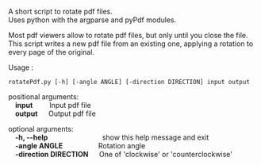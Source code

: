 A short script to rotate pdf files. <br/>
Uses python with the argparse and pyPdf modules.

Most pdf viewers allow to rotate pdf files, but only until you close the file. <br/>
This script writes a new pdf file from an existing one, applying a rotation to every page of the original.

Usage :

```rotatePdf.py [-h] [-angle ANGLE] [-direction DIRECTION] input output```

positional arguments: <br/>
&emsp;**input** &nbsp;&nbsp; &emsp; Input pdf file <br/>
&emsp;**output**             &emsp; Output pdf file


optional arguments: <br/>
&emsp;**-h, --help** &emsp;&emsp;&emsp;&emsp;&emsp;&emsp;&emsp;&nbsp; show this help message and exit <br/> 
&emsp;**-angle ANGLE** &emsp;&emsp;&emsp;&emsp;&nbsp;&nbsp;           Rotation angle <br/>
&emsp;**-direction DIRECTION** &emsp;                                 One of 'clockwise' or 'counterclockwise'

